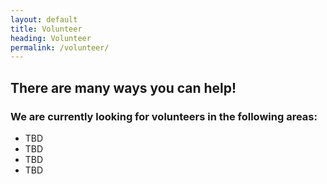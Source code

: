 ```yaml
---
layout: default
title: Volunteer
heading: Volunteer
permalink: /volunteer/
---
```


## There are many ways you can help!

### We are currently looking for volunteers in the following areas:

- TBD
- TBD
- TBD
- TBD
